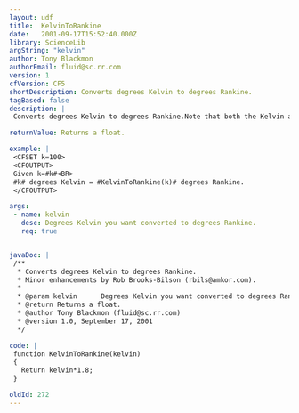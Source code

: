 ```yaml
---
layout: udf
title:  KelvinToRankine
date:   2001-09-17T15:52:40.000Z
library: ScienceLib
argString: "kelvin"
author: Tony Blackmon
authorEmail: fluid@sc.rr.com
version: 1
cfVersion: CF5
shortDescription: Converts degrees Kelvin to degrees Rankine.
tagBased: false
description: |
 Converts degrees Kelvin to degrees Rankine.Note that both the Kelvin and Rankine temperature scales have an absolute zero (negative Kelvin and Rankine temperatures do not exist).  If a temperature below 0 Kelvin (absolute 0) is passed, the funciton will return an invalid result.

returnValue: Returns a float.

example: |
 <CFSET k=100>
 <CFOUTPUT>
 Given k=#k#<BR>
 #k# degrees Kelvin = #KelvinToRankine(k)# degrees Rankine.
 </CFOUTPUT>

args:
 - name: kelvin
   desc: Degrees Kelvin you want converted to degrees Rankine.
   req: true


javaDoc: |
 /**
  * Converts degrees Kelvin to degrees Rankine.
  * Minor enhancements by Rob Brooks-Bilson (rbils@amkor.com).
  * 
  * @param kelvin      Degrees Kelvin you want converted to degrees Rankine. 
  * @return Returns a float. 
  * @author Tony Blackmon (fluid@sc.rr.com) 
  * @version 1.0, September 17, 2001 
  */

code: |
 function KelvinToRankine(kelvin)
 {
   Return kelvin*1.8;
 }

oldId: 272
---
```


